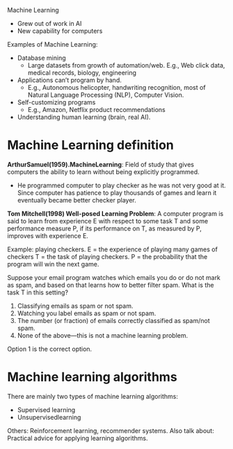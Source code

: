 Machine Learning 
- Grew out of work in AI
- New capability for computers

Examples of Machine Learning:
- Database mining
  - Large datasets from growth of automation/web. E.g., Web click data, medical records, biology, engineering
- Applications can’t program by hand.
  - E.g., Autonomous helicopter, handwriting recognition, most of Natural Language Processing (NLP), Computer Vision.
- Self-customizing programs
  - E.g., Amazon, Netflix product recommendations
- Understanding human learning (brain, real AI).

# Machine Learning definition
**ArthurSamuel(1959).MachineLearning**: Field of study that gives computers the ability to learn without being explicitly programmed.
- He programmed computer to play checker as he was not very good at it. Since computer has patience to play thousands of games and learn it eventually became better checker player.

**Tom Mitchell(1998) Well-posed Learning Problem**: A computer program is said to learn from experience E with respect to some task T and some performance measure P, if its performance on T, as measured 
by P, improves with experience E.

Example: playing checkers.
E = the experience of playing many games of checkers
T = the task of playing checkers.
P = the probability that the program will win the next game.

Suppose your email program watches which emails you do or do not mark as spam, and based on that learns how to better filter spam. What is the task T in this setting?
1. Classifying emails as spam or not spam.
2. Watching you label emails as spam or not spam.
3. The number (or fraction) of emails correctly classified as spam/not spam.
4. None of the above—this is not a machine learning problem.

Option 1 is the correct option.

# Machine learning algorithms
There are mainly two types of machine learning algorithms:
- Supervised learning
- Unsupervisedlearning

Others: Reinforcement learning, recommender systems.
Also talk about: Practical advice for applying learning algorithms.

